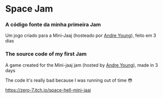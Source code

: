 # Space Jam
 
### A código fonte da minha primeira Jam

Um jogo criado para a Mini-Jaaj (hosteado por [Andre Young](https://www.youtube.com/user/n00berplayer)), feito em 3 dias <br>

### The source code of my first Jam

A game created for the Mini-jaaj jam (hosted by [Andre Young](https://www.youtube.com/user/n00berplayer)), made in 3 days

The code it's really bad because I was running out of time 😳

https://zero-7.itch.io/space-hell-mini-jaaj
